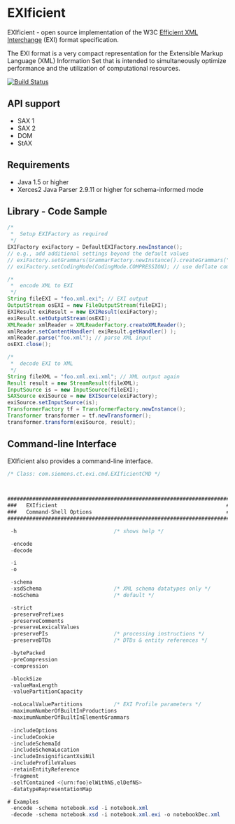 # EXIficient

EXIficient - open source implementation of the W3C [Efficient XML Interchange](http://www.w3.org/TR/exi/) (EXI) format specification.

The EXI format is a very compact representation for the Extensible Markup Language (XML) Information Set that is intended to simultaneously optimize performance and the utilization of computational resources.

[![Build Status](https://travis-ci.org/EXIficient/exificient.svg?branch=master)](https://travis-ci.org/EXIficient/exificient)

## API support

* SAX 1
* SAX 2 
* DOM
* StAX

## Requirements

* Java 1.5 or higher
* Xerces2 Java Parser 2.9.11 or higher for schema-informed mode


## Library - Code Sample

```java
/*
 *  Setup EXIFactory as required
 */
EXIFactory exiFactory = DefaultEXIFactory.newInstance();
// e.g., add additional settings beyond the default values
// exiFactory.setGrammars(GrammarFactory.newInstance().createGrammars("foo.xsd")); // use XML schema
// exiFactory.setCodingMode(CodingMode.COMPRESSION); // use deflate compression for larger XML files

/*
 *  encode XML to EXI
 */
String fileEXI = "foo.xml.exi"; // EXI output
OutputStream osEXI = new FileOutputStream(fileEXI);
EXIResult exiResult = new EXIResult(exiFactory);
exiResult.setOutputStream(osEXI);
XMLReader xmlReader = XMLReaderFactory.createXMLReader();
xmlReader.setContentHandler( exiResult.getHandler() );
xmlReader.parse("foo.xml"); // parse XML input
osEXI.close();

/*
 *  decode EXI to XML
 */
String fileXML = "foo.xml.exi.xml"; // XML output again
Result result = new StreamResult(fileXML);
InputSource is = new InputSource(fileEXI);
SAXSource exiSource = new EXISource(exiFactory);
exiSource.setInputSource(is);
TransformerFactory tf = TransformerFactory.newInstance();
Transformer transformer = tf.newTransformer();
transformer.transform(exiSource, result);
```

## Command-line Interface

EXIficient also provides a command-line interface.

```java
/* Class: com.siemens.ct.exi.cmd.EXIficientCMD */

      

######################################################################### 
###   EXIficient                                                      ### 
###   Command-Shell Options                                           ### 
######################################################################### 

 -h                               /* shows help */ 

 -encode 
 -decode 

 -i  
 -o  

 -schema  
 -xsdSchema                       /* XML schema datatypes only */ 
 -noSchema                        /* default */ 

 -strict 
 -preservePrefixes 
 -preserveComments 
 -preserveLexicalValues 
 -preservePIs                     /* processing instructions */ 
 -preserveDTDs                    /* DTDs & entity references */ 

 -bytePacked 
 -preCompression 
 -compression 

 -blockSize  
 -valueMaxLength  
 -valuePartitionCapacity  

 -noLocalValuePartitions          /* EXI Profile parameters */ 
 -maximumNumberOfBuiltInProductions  
 -maximumNumberOfBuiltInElementGrammars  
 
 -includeOptions 
 -includeCookie 
 -includeSchemaId 
 -includeSchemaLocation 
 -includeInsignificantXsiNil 
 -includeProfileValues 
 -retainEntityReference
 -fragment 
 -selfContained <{urn:foo}elWithNS,elDefNS>
 -datatypeRepresentationMap  

# Examples
 -encode -schema notebook.xsd -i notebook.xml
 -decode -schema notebook.xsd -i notebook.xml.exi -o notebookDec.xml
```
